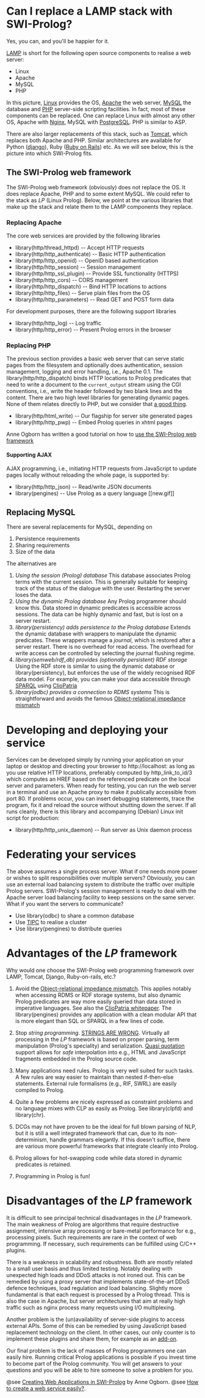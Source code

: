 # Can I replace a LAMP stack with SWI-Prolog?

Yes, you can, and you'll be happier for it.

[LAMP](http://en.wikipedia.org/wiki/LAMP_%28software_bundle%29) is short
for the following open source components to realise a web server:

  - Linux
  - Apache
  - MySQL
  - PHP

In this picture, [Linux](http://www.linux.org/) provides the OS,
[Apache](http://httpd.apache.org/) the web server,
[MySQL](http://www.mysql.com/) the database and [PHP](http://php.net/)
server-side scripting facilities. In fact, most of these components can
be replaced. One can replace Linux with almost any other OS, Apache with
[Nginx](http://nginx.com/), MySQL with
[PostgreSQL](http://www.postgresql.org/). PHP is similar to ASP.

There are also larger replacements of this stack, such as
[Tomcat](http://tomcat.apache.org/), which replaces both Apache and PHP.
Similar architectures are available for Python
([django](https://www.djangoproject.com/)), Ruby ([Ruby on
Rails](http://rubyonrails.org/)) etc. As we will see below, this is the
picture into which SWI-Prolog fits.

## The SWI-Prolog web framework

The SWI-Prolog web framework (obviously) does not replace the OS. It
does replace Apache, PHP and to some extent MySQL. We could refer to the
stack as _LP_ (Linux Prolog). Below, we point at the various libraries
that make up the stack and relate them to the LAMP components they
replace.

### Replacing Apache

The core web services are provided by the following libraries

  - library(http/thread_httpd)      -- Accept HTTP requests
  - library(http/http_authenticate) -- Basic HTTP authentication
  - library(http/http_openid)       -- OpenID based authentication
  - library(http/http_session)      -- Session management
  - library(http/http_ssl_plugin)   -- Provide SSL functionality (HTTPS)
  - library(http/http_cors)         -- CORS management
  - library(http/http_dispatch)	    -- Bind HTTP locations to actions
  - library(http/http_files)	    -- Serve plain files from the OS
  - library(http/http_parameters)   -- Read GET and POST form data

For development purposes, there are the following support libraries

  - library(http/http_log)	    -- Log traffic
  - library(http/http_error)        -- Present Prolog errors in the browser

### Replacing PHP

The previous section provides a basic web server that can serve static
pages from the filesystem and optionally does authentication, session
management, logging and error handling, i.e., Apache 0.1. The
library(http/http_dispatch) binds HTTP locations to Prolog predicates
that need to write a document to the `current_output` stream using the
CGI conventions, i.e., write the header followed by two blank lines and
the content. There are two high level libraries for generating dynamic
pages. None of them relates directly to PHP, but we consider that [a
good
thing](http://www.codinghorror.com/blog/2012/06/the-php-singularity.html).

  - library(http/html_write)        -- Our flagship for server site generated pages
  - library(http/http_pwp)	    -- Embed Prolog queries in xhtml pages

Anne Ogborn has written a good tutorial on how to [use the SWI-Prolog web framework](https://github.com/Anniepoo/swiplwebtut/blob/master/web.adoc)

#### Supporting AJAX

AJAX programming, i.e., initiating HTTP requests from JavaScript to
update pages locally without reloading the whole page, is supported by:

  - library(http/http_json)	    -- Read/write JSON documents
  - library(pengines)	            -- Use Prolog as a query language [[new.gif]]

## Replacing MySQL

There are several replacements for MySQL, depending on

  1. Persistence requirements
  2. Sharing requirements
  3. Size of the data

The alternatives are

  1. *Using the session (Prolog) database* This database associates
     Prolog terms with the current session.  This is generally suitable
     for keeping track of the status of the dialogue with the user.
     Restarting the server loses the data.
  2. *Using the dynamic Prolog database*
     Any Prolog programmer should know this.  Data stored in dynamic
     predicates is accessible across sessions.  The data can be
     highly dynamic and fast, but is lost on a server restart.
  3. *library(persistency) adds persistence to the Prolog database*
     Extends the dynamic database with wrappers to manipulate
     the dynamic predicates.  These wrappers manage a _journal_,
     which is restored after a server restart.  There is no overhead
     for read access.  The overhead for write access can be controlled
     by selecting the journal flushing regime.
  4. *library(semweb/rdf_db) provides (optionally persistent) RDF storage*
     Using the RDF store is similar to using the dynamic database or
     library(persistency), but enforces the use of the widely
     recognised RDF data model.  For example, you can make
     your data accessible through [SPARQL](http://www.w3.org/TR/sparql11-query/)
     using [ClioPatria](http://cliopatria.www.swi-prolog/)
  5. *library(odbc) provides a connection to RDMS systems*
     This is straightforward and avoids the famous [Object-relational
     impedance mismatch](http://en.wikipedia.org/wiki/Object-relational_impedance_mismatch)

# Developing and deploying your service

Services can be developed simply by running your application on your
laptop or desktop and directing your browser to http://localhost:<port>
as long as you use relative HTTP locations, preferably computed by
http_link_to_id/3 which computes an HREF based on the referenced
predicate on the local server and parameters. When ready for testing,
you can run the web server in a terminal and use an Apache proxy to make
it publically accessible from port 80. If problems occur, you can insert
debugging statements, trace the program, fix it and reload the source
without shutting down the server.  If all runs cleanly, there is this
library and accompanying (Debian) Linux init script for production:

  - library(http/http_unix_daemon) -- Run server as Unix daemon process

# Federating your services

The above assumes a single process server. What if one needs more power
or wishes to split responsibilities over multiple servers? Obviously,
you can use an external load balancing system to distribute the traffic
over multiple Prolog servers.  SWI-Prolog's session management is ready
to deal with the Apache server load balancing facility to keep sessions
on the same server.  What if you want the servers to communicate?

  - Use library(odbc) to share a common database
  - Use [TIPC](</pldoc/package/tipc.html>) to realise a cluster
  - Use library(pengines) to distribute queries

# Advantages of the _LP_ framework

Why would one choose the SWI-Prolog web programming framework over
LAMP, Tomcat, Django, Ruby-on-rails, etc.?

  1. Avoid the [Object-relational impedance
     mismatch](http://en.wikipedia.org/wiki/Object-relational_impedance_mismatch).
     This applies notably when accessing RDMS or RDF storage systems,
     but also dynamic Prolog predicates are way more easily queried than
     data stored in imperative languages. See also the [ClioPatria
     whitepaper](http://cliopatria.swi-prolog.org/help/whitepaper.txt).
     The library(pengines) provides any application with a clean
     modular API that is more elegant than SQL or SPARQL in a few lines
     of code.

  2. Stop _string programming_. [STRINGS ARE
     WRONG](http://www.cs.otago.ac.nz/staffpriv/ok/pllib.htm#strs).
     Virtually all processing in the _LP_ framework is based on proper
     parsing, term manipulation (Prolog's speciality) and serialization.
     [Quasi
     quotation](http://www.swi-prolog.org/pldoc/man?section=quasiquotations)
     support allows for _safe_ interpolation into e.g., HTML and
     JavaScript fragments embedded in the Prolog source code.

  3. Many applications need rules.  Prolog is very well suited for
     such tasks. A few rules are way easier to maintain than nested
     if-then-else statements.  External rule formalisms (e.g., RIF,
     SWRL) are easily compiled to Prolog.

  4. Quite a few problems are nicely expressed as constraint problems
     and no language mixes with CLP as easily as Prolog.  See
     library(clpfd) and library(chr).

  5. DCGs may not have proven to be the ideal for full blown parsing of
     NLP, but it is still a well integrated framework that can, due to
     its non-determinism, handle grammars elegantly.  If this doesn't
     suffice, there are various more powerful frameworks that integrate
     cleanly into Prolog.

  6. Prolog allows for hot-swapping code while data stored in dynamic
     predicates is retained.

  7. Programming in Prolog is fun!


# Disadvantages of the _LP_ framework

It is difficult to see principal technical disadvantages in the _LP_
framework. The main weakness of Prolog are algorithms that require
destructive assignment, intensive array processing or bare-metal
performance for e.g., processing pixels. Such requirements are rare in
the context of web programming. If necessary, such requirements can be
fulfilled using C/C++ plugins.

There is a weakness in scalability and robustness. Both are mostly
related to a small user basis and thus limited testing. Notably dealing
with unexpected high loads and DDoS attacks is not ironed out. This can
be remedied by using a proxy server that implements state-of-the-art
DDoS defence techniques, load regulation and load balancing. Slightly
more fundamental is that each request is processed by a Prolog thread.
This is also the case in Apache, but server architectures that aim at
really high traffic such as nginx process many requests using I/O
multiplexing.

Another problem is the (un)availability of server-side plugins to access
external APIs.  Some of this can be remedied by using JavaScript based
replacement technology on the client.  In other cases, our only counter
is to implement these plugins and share them, for example as an
[add-on](http://www.swi-prolog.org/pack/list).

Our final problem is the lack of masses of Prolog programmers one can
easily hire. Running critical Prolog applications is possible if you
invest time to become part of the Prolog community. You will get answers
to your questions and you will be able to hire someone to solve a
problem for you.


@see [Creating Web Applications in
SWI-Prolog](https://github.com/Anniepoo/swiplwebtut/blob/master/web.adoc) by
Anne Ogborn.
@see [How to create a web service
easily?](http://www.swi-prolog.org/howto/http/).
